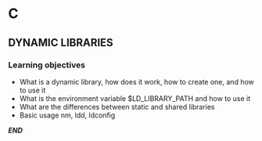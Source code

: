 # C
## DYNAMIC LIBRARIES


### Learning objectives
*   What is a dynamic library, how does it work, how to create one, and how to use it
*   What is the environment variable $LD_LIBRARY_PATH and how to use it
*   What are the differences between static and shared libraries
*   Basic usage nm, ldd, ldconfig

_______________END_______________